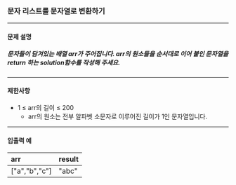 ### 문자 리스트를 문자열로 변환하기

***

#### 문제 설명
##### 문자들이 담겨있는 배열 arr가 주어집니다. arr의 원소들을 순서대로 이어 붙인 문자열을 return 하는 solution함수를 작성해 주세요.

***

#### 제한사항
* 1 ≤ arr의 길이 ≤ 200
    * arr의 원소는 전부 알파벳 소문자로 이루어진 길이가 1인 문자열입니다.

***

#### 입출력 예
arr	         |result |
|:--         |:--
["a","b","c"]|	"abc"|